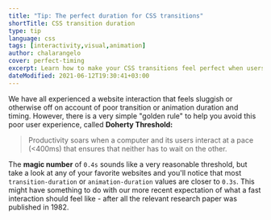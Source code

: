 ```yaml
---
title: "Tip: The perfect duration for CSS transitions"
shortTitle: CSS transition duration
type: tip
language: css
tags: [interactivity,visual,animation]
author: chalarangelo
cover: perfect-timing
excerpt: Learn how to make your CSS transitions feel perfect when users interact with elements on the page with this simple tip.
dateModified: 2021-06-12T19:30:41+03:00
---
```


We have all experienced a website interaction that feels sluggish or otherwise off on account of poor transition or animation duration and timing. However, there is a very simple "golden rule" to help you avoid this poor user experience, called **Doherty Threshold:**

> Productivity soars when a computer and its users interact at a pace (<400ms) that ensures that neither has to wait on the other.

The **magic number** of `0.4s` sounds like a very reasonable threshold, but take a look at any of your favorite websites and you'll notice that most `transition-duration` or `animation-duration` values are closer to `0.3s`. This might have something to do with our more recent expectation of what a fast interaction should feel like - after all the relevant research paper was published in 1982.
